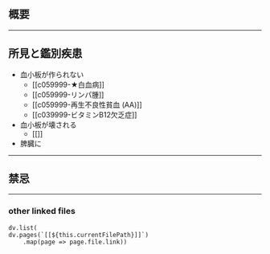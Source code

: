 ## 概要
---
## 所見と鑑別疾患
- 血小板が作られない
	- [[c059999-★白血病]]
	- [[c059999-リンパ腫]]
	- [[c059999-再生不良性貧血 (AA)]]
	- [[c039999-ビタミンB12欠乏症]]
- 血小板が壊される
	- [[]]
- 脾臓に
---
## 禁忌
---
### other linked files
```dataviewjs
dv.list(
dv.pages(`[[${this.currentFilePath}]]`)
	.map(page => page.file.link))
```
